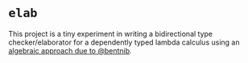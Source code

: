 # `elab`

This project is a tiny experiment in writing a bidirectional type checker/elaborator for a dependently typed lambda calculus using an [algebraic approach due to @bentnib](https://bentnib.org/posts/2015-04-19-algebraic-approach-typechecking-and-elaboration.html).
